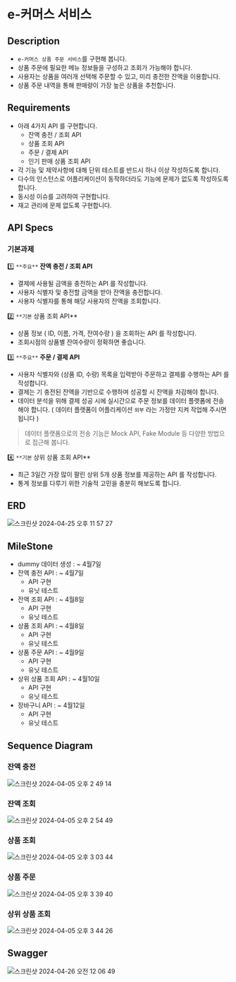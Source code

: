 # e-커머스 서비스
## Description

- `e-커머스 상품 주문 서비스`를 구현해 봅니다.
- 상품 주문에 필요한 메뉴 정보들을 구성하고 조회가 가능해야 합니다.
- 사용자는 상품을 여러개 선택해 주문할 수 있고, 미리 충전한 잔액을 이용합니다.
- 상품 주문 내역을 통해 판매량이 가장 높은 상품을 추천합니다.

## Requirements

- 아래 4가지 API 를 구현합니다.
    - 잔액 충전 / 조회 API
    - 상품 조회 API
    - 주문 / 결제 API
    - 인기 판매 상품 조회 API
- 각 기능 및 제약사항에 대해 단위 테스트를 반드시 하나 이상 작성하도록 합니다.
- 다수의 인스턴스로 어플리케이션이 동작하더라도 기능에 문제가 없도록 작성하도록 합니다.
- 동시성 이슈를 고려하여 구현합니다.
- 재고 관리에 문제 없도록 구현합니다.


## API Specs

### 기본과제

1️⃣ `**주요**` **잔액 충전 / 조회 API**

- 결제에 사용될 금액을 충전하는 API 를 작성합니다.
- 사용자 식별자 및 충전할 금액을 받아 잔액을 충전합니다.
- 사용자 식별자를 통해 해당 사용자의 잔액을 조회합니다.

2️⃣ `**기본` 상품 조회 API**

- 상품 정보 ( ID, 이름, 가격, 잔여수량 ) 을 조회하는 API 를 작성합니다.
- 조회시점의 상품별 잔여수량이 정확하면 좋습니다.

3️⃣ `**주요**` **주문 / 결제 API**

- 사용자 식별자와 (상품 ID, 수량) 목록을 입력받아 주문하고 결제를 수행하는 API 를 작성합니다.
- 결제는 기 충전된 잔액을 기반으로 수행하며 성공할 시 잔액을 차감해야 합니다.
- 데이터 분석을 위해 결제 성공 시에 실시간으로 주문 정보를 데이터 플랫폼에 전송해야 합니다. ( 데이터 플랫폼이 어플리케이션 `외부` 라는 가정만 지켜 작업해 주시면 됩니다 )

> 데이터 플랫폼으로의 전송 기능은 Mock API, Fake Module 등 다양한 방법으로 접근해 봅니다.
> 

4️⃣ `**기본` 상위 상품 조회 API**

- 최근 3일간 가장 많이 팔린 상위 5개 상품 정보를 제공하는 API 를 작성합니다.
- 통계 정보를 다루기 위한 기술적 고민을 충분히 해보도록 합니다.


## ERD
![스크린샷 2024-04-25 오후 11 57 27](https://github.com/thdus3009/hhplus_ecommerce/assets/63095234/234de39d-133b-4033-9cb3-770407823b87)


## MileStone
* dummy 데이터 생성 : ~ 4월7일
* 잔액 충전 API : ~ 4월7일
  * API 구현
  * 유닛 테스트
* 잔액 조회 API : ~ 4월8일
  * API 구현
  * 유닛 테스트
* 상품 조회 API : ~ 4월8일
  * API 구현
  * 유닛 테스트
* 상품 주문 API : ~ 4월9일
  * API 구현
  * 유닛 테스트
* 상위 상품 조회 API : ~ 4월10일
  * API 구현
  * 유닛 테스트
* 장바구니 API : ~ 4월12일
  * API 구현
  * 유닛 테스트

## Sequence Diagram
### 잔액 충전
![스크린샷 2024-04-05 오후 2 49 14](https://github.com/thdus3009/hhplus_ecommerce/assets/63095234/85719f35-0279-4edb-a0f1-8577cda4d91c)
### 잔액 조회
![스크린샷 2024-04-05 오후 2 54 49](https://github.com/thdus3009/hhplus_ecommerce/assets/63095234/de82a26e-3583-4e3d-b317-1bdb20d6eb90)
### 상품 조회
![스크린샷 2024-04-05 오후 3 03 44](https://github.com/thdus3009/hhplus_ecommerce/assets/63095234/1c5fdf24-d30f-4601-a7c9-ed3a065b8939)
### 상품 주문
![스크린샷 2024-04-05 오후 3 39 40](https://github.com/thdus3009/hhplus_ecommerce/assets/63095234/8870531c-020c-4a26-abed-d871b5f56154)
### 상위 상품 조회
![스크린샷 2024-04-05 오후 3 44 26](https://github.com/thdus3009/hhplus_ecommerce/assets/63095234/133895f8-c94f-4bab-95e6-936ef0549acc)


## Swagger
![스크린샷 2024-04-26 오전 12 06 49](https://github.com/thdus3009/hhplus_ecommerce/assets/63095234/f5ea4601-42ea-4b97-b220-bdd30df2edae)







